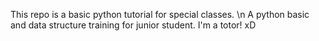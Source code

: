 This repo is a basic python tutorial for special classes.
\n
A python basic and data structure training for junior student.
I'm a totor! xD
